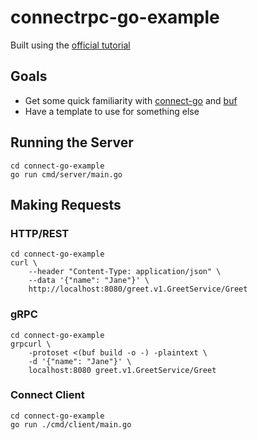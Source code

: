 # connectrpc-go-example

Built using the [official tutorial](https://connectrpc.com/docs/go/getting-started/)

## Goals

- Get some quick familiarity with [connect-go](https://github.com/connectrpc/connect-go) and [buf](https://github.com/bufbuild/buf)
- Have a template to use for something else

## Running the Server

```shell
cd connect-go-example
go run cmd/server/main.go
```

## Making Requests

### HTTP/REST

```shell
cd connect-go-example
curl \
    --header "Content-Type: application/json" \
    --data '{"name": "Jane"}' \
    http://localhost:8080/greet.v1.GreetService/Greet
```

### gRPC

```shell
cd connect-go-example
grpcurl \
    -protoset <(buf build -o -) -plaintext \
    -d '{"name": "Jane"}' \
    localhost:8080 greet.v1.GreetService/Greet
```

### Connect Client

```shell
cd connect-go-example
go run ./cmd/client/main.go
```
